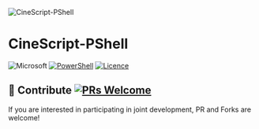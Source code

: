 ![CineScript-PShell](https://socialify.git.ci/Blastoise/CineScript-PShell/image?description=1&descriptionEditable=CLI%20tool%20for%20streaming%2Fdownloading%20content%20in%20Microsoft%20Windows.&font=Raleway&issues=1&language=1&name=1&owner=1&pattern=Signal&pulls=1&stargazers=1&theme=Dark)

# CineScript-PShell

![Microsoft](https://img.shields.io/badge/Microsoft-0078D4?style=for-the-badge&logo=microsoft&logoColor=white)
[![PowerShell](https://img.shields.io/badge/PowerShell-%235391FE.svg?style=for-the-badge&logo=powershell&logoColor=white)](https://shields.io/)
[![Licence](https://img.shields.io/github/license/Ileriayo/markdown-badges?style=for-the-badge)](./LICENSE)


## 🤝 Contribute [![PRs Welcome](https://img.shields.io/badge/PRs-welcome-brightgreen.svg?style=flat)](http://makeapullrequest.com)

If you are interested in participating in joint development, PR and Forks are welcome!

